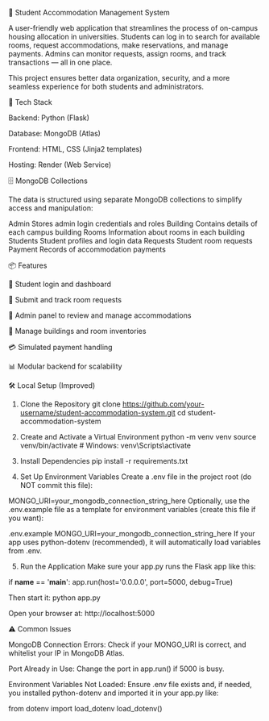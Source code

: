 🏨 Student Accommodation Management System

A user-friendly web application that streamlines the process of on-campus housing allocation in universities. Students can log in to search for available rooms, request accommodations, make reservations, and manage payments. Admins can monitor requests, assign rooms, and track transactions — all in one place.

This project ensures better data organization, security, and a more seamless experience for both students and administrators.

🧰 Tech Stack

Backend: Python (Flask)

Database: MongoDB (Atlas)

Frontend: HTML, CSS (Jinja2 templates)

Hosting: Render (Web Service)

🗄️ MongoDB Collections

The data is structured using separate MongoDB collections to simplify access and manipulation:


Admin	Stores admin login credentials and roles
Building	Contains details of each campus building
Rooms	Information about rooms in each building
Students	Student profiles and login data
Requests	Student room requests
Payment	Records of accommodation payments

📦 Features

🔐 Student login and dashboard

📝 Submit and track room requests

🧾 Admin panel to review and manage accommodations

🏢 Manage buildings and room inventories

💳 Simulated payment handling

📊 Modular backend for scalability


🛠 Local Setup (Improved)

1. Clone the Repository
git clone https://github.com/your-username/student-accommodation-system.git
cd student-accommodation-system

3. Create and Activate a Virtual Environment
python -m venv venv
source venv/bin/activate  # Windows: venv\Scripts\activate

4. Install Dependencies
pip install -r requirements.txt

5. Set Up Environment Variables
Create a .env file in the project root (do NOT commit this file):

MONGO_URI=your_mongodb_connection_string_here
Optionally, use the .env.example file as a template for environment variables (create this file if you want):

 .env.example
MONGO_URI=your_mongodb_connection_string_here
If your app uses python-dotenv (recommended), it will automatically load variables from .env.

5. Run the Application
Make sure your app.py runs the Flask app like this:

if __name__ == '__main__':
    app.run(host='0.0.0.0', port=5000, debug=True)
    
Then start it:
python app.py

Open your browser at:
http://localhost:5000


⚠️ Common Issues

MongoDB Connection Errors:
Check if your MONGO_URI is correct, and whitelist your IP in MongoDB Atlas.

Port Already in Use:
Change the port in app.run() if 5000 is busy.

Environment Variables Not Loaded:
Ensure .env file exists and, if needed, you installed python-dotenv and imported it in your app.py like:

from dotenv import load_dotenv
load_dotenv()
